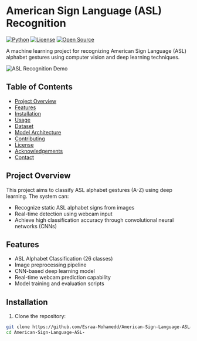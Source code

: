 # American Sign Language (ASL) Recognition

[![Python](https://img.shields.io/badge/Python-3.8%2B-blue)](https://python.org)
[![License](https://img.shields.io/badge/License-MIT-green)](https://opensource.org/licenses/MIT)
[![Open Source](https://badges.frapsoft.com/os/v2/open-source.svg?v=103)](https://github.com/ellerbrock/open-source-badges/)

A machine learning project for recognizing American Sign Language (ASL) alphabet gestures using computer vision and deep learning techniques.

![ASL Recognition Demo](demo/demo.gif)

## Table of Contents
- [Project Overview](#project-overview)
- [Features](#features)
- [Installation](#installation)
- [Usage](#usage)
- [Dataset](#dataset)
- [Model Architecture](#model-architecture)
- [Contributing](#contributing)
- [License](#license)
- [Acknowledgements](#acknowledgements)
- [Contact](#contact)

## Project Overview
This project aims to classify ASL alphabet gestures (A-Z) using deep learning. The system can:
- Recognize static ASL alphabet signs from images
- Real-time detection using webcam input
- Achieve high classification accuracy through convolutional neural networks (CNNs)

## Features
- ASL Alphabet Classification (26 classes)
- Image preprocessing pipeline
- CNN-based deep learning model
- Real-time webcam prediction capability
- Model training and evaluation scripts

## Installation
1. Clone the repository:
```bash
git clone https://github.com/Esraa-Mohamedd/American-Sign-Language-ASL-.git
cd American-Sign-Language-ASL-
